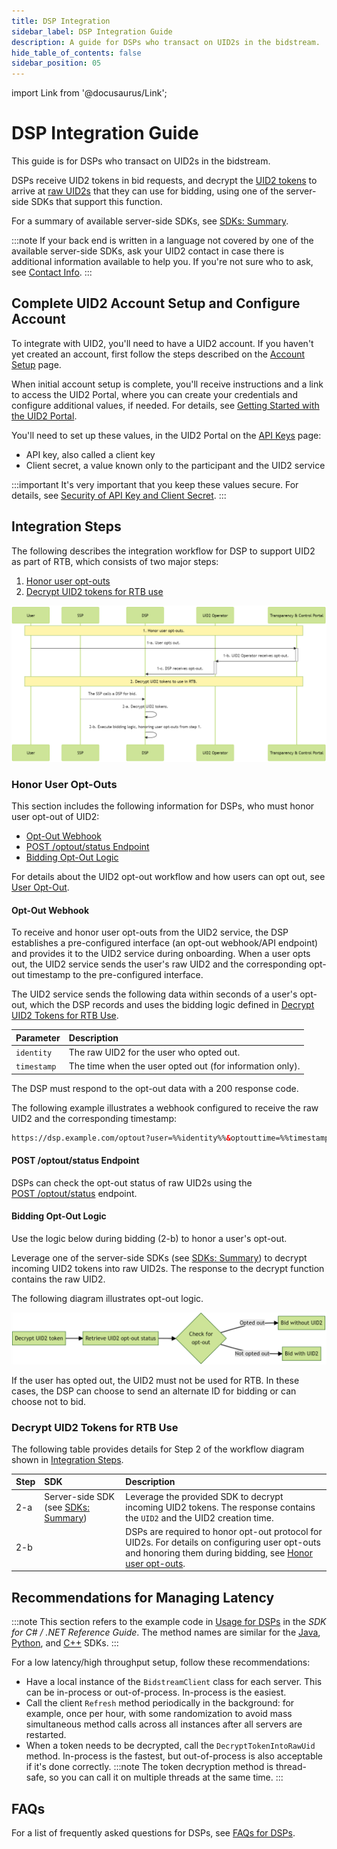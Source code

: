 ```yaml
---
title: DSP Integration
sidebar_label: DSP Integration Guide
description: A guide for DSPs who transact on UID2s in the bidstream.
hide_table_of_contents: false
sidebar_position: 05
---
```


import Link from '@docusaurus/Link';

# DSP Integration Guide

This guide is for DSPs who transact on UID2s in the <Link href="../ref-info/glossary-uid#gl-bidstream">bidstream</Link>.

DSPs receive UID2 tokens in bid requests, and decrypt the [UID2 tokens](../ref-info/glossary-uid.md#gl-uid2-token) to arrive at [raw UID2s](../ref-info/glossary-uid.md#gl-raw-uid2) that they can use for bidding, using one of the server-side SDKs that support this function.

For a summary of available server-side SDKs, see [SDKs: Summary](../sdks/summary-sdks.md).

:::note
If your back end is written in a language not covered by one of the available server-side SDKs, ask your UID2 contact in case there is additional information available to help you. If you're not sure who to ask, see [Contact Info](../getting-started/gs-account-setup.md#contact-info).
:::

## Complete UID2 Account Setup and Configure Account

To integrate with UID2, you'll need to have a UID2 account. If you haven't yet created an account, first follow the steps described on the [Account Setup](../getting-started/gs-account-setup.md) page.

When initial account setup is complete, you'll receive instructions and a link to access the UID2 Portal, where you can create your credentials and configure additional values, if needed. For details, see [Getting Started with the UID2 Portal](../portal/portal-getting-started.md).

You'll need to set up these values, in the UID2 Portal on the [API Keys](../portal/api-keys.md) page:

- <Link href="../ref-info/glossary-uid#gl-api-key">API key</Link>, also called a client key
- <Link href="../ref-info/glossary-uid#gl-client-secret">Client secret</Link>, a value known only to the participant and the UID2 service

:::important
It's very important that you keep these values secure. For details, see [Security of API Key and Client Secret](../getting-started/gs-credentials.md#security-of-api-key-and-client-secret).
:::

## Integration Steps 

The following describes the integration workflow for DSP to support UID2 as part of RTB, which consists of two major steps:
1. [Honor user opt-outs](#honor-user-opt-outs)
2. [Decrypt UID2 tokens for RTB use](#decrypt-uid2-tokens-for-rtb-use)

![DSP Flow](images/dsp-guide-flow-mermaid.png)

<!-- diagram source: resource/dsp-guide-flow-mermaid.md.bak -->

### Honor User Opt-Outs

This section includes the following information for DSPs, who must honor user opt-out of UID2:

- [Opt-Out Webhook](#opt-out-webhook)
- [POST /optout/status Endpoint](#post-optoutstatus-endpoint)
- [Bidding Opt-Out Logic](#bidding-opt-out-logic)

For details about the UID2 opt-out workflow and how users can opt out, see [User Opt-Out](../getting-started/gs-opt-out.md).

#### Opt-Out Webhook

To receive and honor user opt-outs from the UID2 service, the DSP establishes a pre-configured interface (an opt-out webhook/API endpoint) and provides it to the UID2 service during onboarding. When a user opts out, the UID2 service sends the user's raw UID2 and the corresponding opt-out timestamp to the pre-configured interface.

The UID2 service sends the following data within seconds of a user's opt-out, which the DSP records and uses the bidding logic defined in [Decrypt UID2 Tokens for RTB Use](#decrypt-uid2-tokens-for-rtb-use).

| Parameter | Description |
| :--- | :--- |
| `identity` | The raw UID2 for the user who opted out. |
| `timestamp` | The time when the user opted out (for information only). |

The DSP must respond to the opt-out data with a 200 response code.

The following example illustrates a webhook configured to receive the raw UID2 and the corresponding timestamp:

```html
https://dsp.example.com/optout?user=%%identity%%&optouttime=%%timestamp%%
```

#### POST /optout/status Endpoint

DSPs can check the opt-out status of raw UID2s using the [POST&nbsp;/optout/status](../endpoints/post-optout-status.md) endpoint.

#### Bidding Opt-Out Logic

Use the logic below during bidding (2-b) to honor a user's opt-out.

Leverage one of the server-side SDKs (see [SDKs: Summary](../sdks/summary-sdks.md)) to decrypt incoming UID2 tokens into raw UID2s. The response to the decrypt function contains the raw UID2. 

The following diagram illustrates opt-out logic.

![DSP Opt-Out Check](images/dsp-guide-optout.png)

If the user has opted out, the UID2 must not be used for RTB. In these cases, the DSP can choose to send an alternate ID for bidding or can choose not to bid.

### Decrypt UID2 Tokens for RTB Use

The following table provides details for Step 2 of the workflow diagram shown in [Integration Steps](#integration-steps).

| Step | SDK | Description |
| :--- | :--- | :--- |
| 2-a | Server-side SDK (see [SDKs: Summary](../sdks/summary-sdks.md)) | Leverage the provided SDK to decrypt incoming UID2 tokens. The response contains the `UID2` and the UID2 creation time. |
| 2-b | | DSPs are required to honor opt-out protocol for UID2s. For details on configuring user opt-outs and honoring them during bidding, see [Honor user opt-outs](#honor-user-opt-outs). |

## Recommendations for Managing Latency

:::note 
This section refers to the example code in [Usage for DSPs](../sdks/sdk-ref-csharp-dotnet.md#usage-for-dsps) in the *SDK for C# / .NET Reference Guide*. The method names are similar for the [Java](../sdks/sdk-ref-java.md#usage-for-dsps), [Python](../sdks/sdk-ref-python#usage-for-dsps), and [C++](../sdks/sdk-ref-cplusplus.md#interface) SDKs.
:::

For a low latency/high throughput setup, follow these recommendations:

- Have a local instance of the `BidstreamClient` class for each server. This can be in-process or out-of-process. In-process is the easiest.
- Call the client `Refresh` method periodically in the background: for example, once per hour, with some randomization to avoid mass simultaneous method calls across all instances after all servers are restarted.
- When a token needs to be decrypted, call the `DecryptTokenIntoRawUid` method. In-process is the fastest, but out-of-process is also acceptable if it's done correctly.
  :::note
  The token decryption method is thread-safe, so you can call it on multiple threads at the same time.
  :::

## FAQs

For a list of frequently asked questions for DSPs, see [FAQs for DSPs](../getting-started/gs-faqs.md#faqs-for-dsps).
